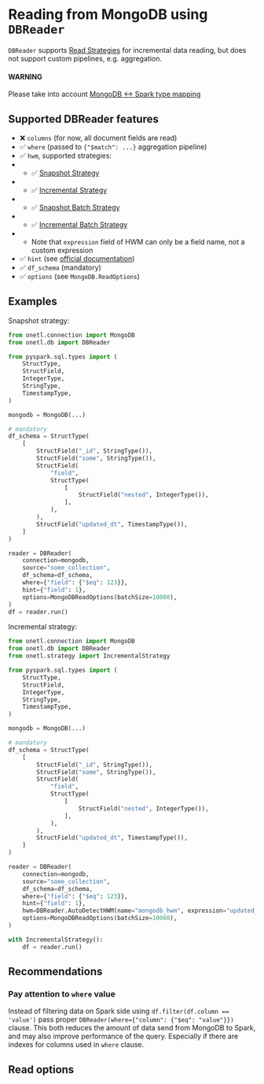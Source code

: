 <a id="mongodb-read"></a>

# Reading from MongoDB using `DBReader`

`DBReader` supports [Read Strategies](../../../strategy/index.md#strategy) for incremental data reading,
but does not support custom pipelines, e.g. aggregation.

#### WARNING
Please take into account [MongoDB <-> Spark type mapping](types.md#mongodb-types)

## Supported DBReader features

* ❌ `columns` (for now, all document fields are read)
* ✅︎ `where` (passed to `{"$match": ...}` aggregation pipeline)
* ✅︎ `hwm`, supported strategies:
* * ✅︎ [Snapshot Strategy](../../../strategy/snapshot_strategy.md#snapshot-strategy)
* * ✅︎ [Incremental Strategy](../../../strategy/incremental_strategy.md#incremental-strategy)
* * ✅︎ [Snapshot Batch Strategy](../../../strategy/snapshot_batch_strategy.md#snapshot-batch-strategy)
* * ✅︎ [Incremental Batch Strategy](../../../strategy/incremental_batch_strategy.md#incremental-batch-strategy)
* * Note that `expression` field of HWM can only be a field name, not a custom expression
* ✅︎ `hint` (see [official documentation](https://www.mongodb.com/docs/v5.0/reference/operator/meta/hint/))
* ✅︎ `df_schema` (mandatory)
* ✅︎ `options` (see `MongoDB.ReadOptions`)

## Examples

Snapshot strategy:

```python
from onetl.connection import MongoDB
from onetl.db import DBReader

from pyspark.sql.types import (
    StructType,
    StructField,
    IntegerType,
    StringType,
    TimestampType,
)

mongodb = MongoDB(...)

# mandatory
df_schema = StructType(
    [
        StructField("_id", StringType()),
        StructField("some", StringType()),
        StructField(
            "field",
            StructType(
                [
                    StructField("nested", IntegerType()),
                ],
            ),
        ),
        StructField("updated_dt", TimestampType()),
    ]
)

reader = DBReader(
    connection=mongodb,
    source="some_collection",
    df_schema=df_schema,
    where={"field": {"$eq": 123}},
    hint={"field": 1},
    options=MongoDBReadOptions(batchSize=10000),
)
df = reader.run()
```

Incremental strategy:

```python
from onetl.connection import MongoDB
from onetl.db import DBReader
from onetl.strategy import IncrementalStrategy

from pyspark.sql.types import (
    StructType,
    StructField,
    IntegerType,
    StringType,
    TimestampType,
)

mongodb = MongoDB(...)

# mandatory
df_schema = StructType(
    [
        StructField("_id", StringType()),
        StructField("some", StringType()),
        StructField(
            "field",
            StructType(
                [
                    StructField("nested", IntegerType()),
                ],
            ),
        ),
        StructField("updated_dt", TimestampType()),
    ]
)

reader = DBReader(
    connection=mongodb,
    source="some_collection",
    df_schema=df_schema,
    where={"field": {"$eq": 123}},
    hint={"field": 1},
    hwm=DBReader.AutoDetectHWM(name="mongodb_hwm", expression="updated_dt"),
    options=MongoDBReadOptions(batchSize=10000),
)

with IncrementalStrategy():
    df = reader.run()
```

## Recommendations

### Pay attention to `where` value

Instead of filtering data on Spark side using `df.filter(df.column == 'value')` pass proper `DBReader(where={"column": {"$eq": "value"}})` clause.
This both reduces the amount of data send from MongoDB to Spark, and may also improve performance of the query.
Especially if there are indexes for columns used in `where` clause.

## Read options
